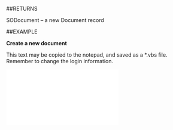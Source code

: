 
##RETURNS

SODocument – a new Document record


##EXAMPLE

**Create a new document**

This text may be copied to the notepad, and saved as a *.vbs file. Remember to change the login information.

![](..\..\Examples\vbs\Database.CreateDocument.vbs.txt)

